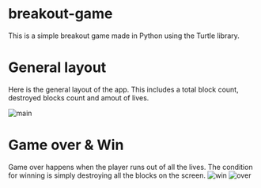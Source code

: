 # breakout-game
This is a simple breakout game made in Python using the Turtle library.

# General layout
Here is the general layout of the app. This includes a total block count, destroyed blocks count and amout of lives. 

![main](https://github.com/Marko-Korn/breakout-game/assets/9790303/86c7572b-2cae-4f8a-8762-f7e7259da76c)

# Game over & Win
Game over happens when the player runs out of all the lives. 
The condition for winning is simply destroying all the blocks on the screen.
![win](https://github.com/Marko-Korn/breakout-game/assets/9790303/b86c4ac8-01df-4ad1-a4f2-d8d8c367b22f)
![over](https://github.com/Marko-Korn/breakout-game/assets/9790303/2b6dd6ac-e935-4656-b9d9-082d1b0cc553)
